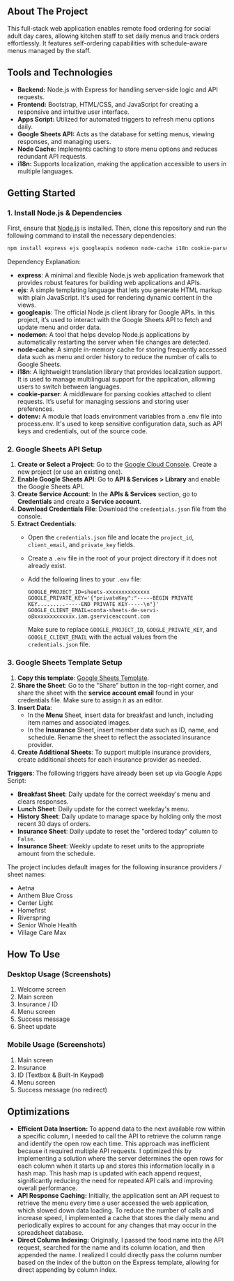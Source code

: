 ## About The Project
This full-stack web application enables remote food ordering for social adult day cares, allowing kitchen staff to set daily menus and track orders effortlessly. It features self-ordering capabilities with schedule-aware menus managed by the staff.

## Tools and Technologies
- **Backend:** Node.js with Express for handling server-side logic and API requests.
- **Frontend:** Bootstrap, HTML/CSS, and JavaScript for creating a responsive and intuitive user interface.
- **Apps Script:** Utilized for automated triggers to refresh menu options daily.
- **Google Sheets API:** Acts as the database for setting menus, viewing responses, and managing users.
- **Node Cache:** Implements caching to store menu options and reduces redundant API requests.
- **i18n:** Supports localization, making the application accessible to users in multiple languages.

## Getting Started
### 1. Install Node.js & Dependencies

First, ensure that [Node.js](https://nodejs.org/) is installed. Then, clone this repository and run the following command to install the necessary dependencies:

```bash
npm install express ejs googleapis nodemon node-cache i18n cookie-parser dotenv
```
Dependency Explanation:
- **express**: A minimal and flexible Node.js web application framework that provides robust features for building web applications and APIs.
- **ejs**: A simple templating language that lets you generate HTML markup with plain JavaScript. It's used for rendering dynamic content in the views.
- **googleapis**: The official Node.js client library for Google APIs. In this project, it’s used to interact with the Google Sheets API to fetch and update menu and order data.
- **nodemon**: A tool that helps develop Node.js applications by automatically restarting the server when file changes are detected.
- **node-cache**: A simple in-memory cache for storing frequently accessed data such as menu and order history to reduce the number of calls to Google Sheets.
- **i18n**: A lightweight translation library that provides localization support. It is used to manage multilingual support for the application, allowing users to switch between languages.
- **cookie-parser**: A middleware for parsing cookies attached to client requests. It’s useful for managing sessions and storing user preferences.
- **dotenv:** A module that loads environment variables from a .env file into process.env. It's used to keep sensitive configuration data, such as API keys and credentials, out of the source code.

### 2. Google Sheets API Setup
1. **Create or Select a Project**: Go to the [Google Cloud Console](https://console.cloud.google.com/). Create a new project (or use an existing one).
2. **Enable Google Sheets API**: Go to **API & Services > Library** and enable the Google Sheets API.
3. **Create Service Account**: In the **APIs & Services** section, go to **Credentials** and create a **Service account**.
4. **Download Credentials File**: Download the `credentials.json` file from the console.
5. **Extract Credentials**:
   - Open the `credentials.json` file and locate the `project_id`, `client_email`, and `private_key` fields.
   - Create a `.env` file in the root of your project directory if it does not already exist.
   - Add the following lines to your `.env` file:

     ```env
     GOOGLE_PROJECT_ID=sheets-xxxxxxxxxxxxxx
     GOOGLE_PRIVATE_KEY='{"privateKey":"-----BEGIN PRIVATE KEY.........-----END PRIVATE KEY-----\n"}'
     GOOGLE_CLIENT_EMAIL=conta-sheets-de-servi-o@xxxxxxxxxxxxx.iam.gserviceaccount.com
     ```

     Make sure to replace `GOOGLE_PROJECT_ID`, `GOOGLE_PRIVATE_KEY`, and `GOOGLE_CLIENT_EMAIL` with the actual values from the `credentials.json` file.

### 3. Google Sheets Template Setup
1. **Copy this template**: [Google Sheets Template](https://docs.google.com/spreadsheets/d/1TYBGWSbuEPGPbQNL7F2GUxTE3cEPSdoIcndqdVGYZ8Q/edit?usp=sharing).
2. **Share the Sheet**: Go to the "Share" button in the top-right corner, and share the sheet with the **service account email** found in your credentials file. Make sure to assign it as an editor.
3. **Insert Data**:
   - In the **Menu** Sheet, insert data for breakfast and lunch, including item names and associated images.
   - In the **Insurance** Sheet, insert member data such as ID, name, and schedule. Rename the sheet to reflect the associated insurance provider.
4. **Create Additional Sheets**: To support multiple insurance providers, create additional sheets for each insurance provider as needed.

**Triggers**: The following triggers have already been set up via Google Apps Script:
 - **Breakfast Sheet**: Daily update for the correct weekday's menu and clears responses.
 - **Lunch Sheet**: Daily update for the correct weekday's menu.
 - **History Sheet**: Daily update to manage space by holding only the most recent 30 days of orders.
 - **Insurance Sheet**: Daily update to reset the "ordered today" column to `False`.
 - **Insurance Sheet**: Weekly update to reset units to the appropriate amount from the schedule.

The project includes default images for the following insurance providers / sheet names:
- Aetna
- Anthem Blue Cross
- Center Light
- Homefirst
- Riverspring
- Senior Whole Health
- Village Care Max

## How To Use
### Desktop Usage (Screenshots)
1. Welcome screen
2. Main screen
3. Insurance / ID
4. Menu screen
5. Success message
6. Sheet update

### Mobile Usage (Screenshots)
1. Main screen
2. Insurance
3. ID (Textbox & Built-In Keypad)
4. Menu screen
5. Success message (no redirect)

## Optimizations
- **Efficient Data Insertion:** To append data to the next available row within a specific column, I needed to call the API to retrieve the column range and identify the open row each time. This approach was inefficient because it required multiple API requests. I optimized this by implementing a solution where the server determines the open rows for each column when it starts up and stores this information locally in a hash map. This hash map is updated with each append request, significantly reducing the need for repeated API calls and improving overall performance.
- **API Response Caching:** Initially, the application sent an API request to retrieve the menu every time a user accessed the web application, which slowed down data loading. To reduce the number of calls and increase speed, I implemented a cache that stores the daily menu and periodically expires to account for any changes that may occur in the spreadsheet database.
- **Direct Column Indexing:** Originally, I passed the food name into the API request, searched for the name and its column location, and then appended the name. I realized I could directly pass the column number based on the index of the button on the Express template, allowing for direct appending by column index.
